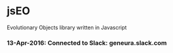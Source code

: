 jsEO
====

Evolutionary Objects library written in Javascript

### 13-Apr-2016: Connected to Slack: geneura.slack.com
